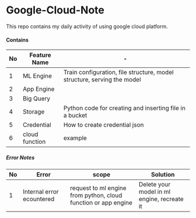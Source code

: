 # Google-Cloud-Note

This repo contains my daily activity of using google cloud platform.

#### Contains
| No       |              Feature Name                     |     -       |
| -------- | --------------------------------------------- | ----------------- |
| 1        | ML Engine  |   Train configuration, file structure, model structure, serving the model            |
| 2        | App Engine |                 |
| 3        | Big Query  |                 |
| 4        | Storage    |   Python code for creating and inserting file in a bucket|
| 5        | Credential |   How to create credential json | 
| 6        | cloud function | example |


##### Error Notes
| No  |              Error                            |                       scope                                      |                 Solution                     |
| --- | --------------------------------------------- | ---------------------------------------------------------------- |--------------------------------------------- |
| 1   | Internal error ecountered                     |   request to ml engine from python, cloud function or app engine | Delete your model in ml engine, recreate it  |

